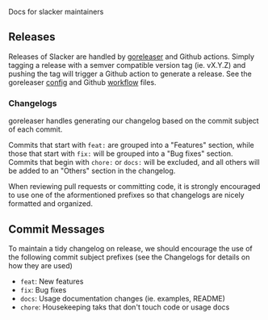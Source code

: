 Docs for slacker maintainers

## Releases

Releases of Slacker are handled by [goreleaser](https://goreleaser.com) and
Github actions. Simply tagging a release with a semver compatible version tag
(ie. vX.Y.Z) and pushing the tag will trigger a Github action to generate a
release. See the goreleaser [config](.goreleaser.yaml) and Github
[workflow](.github/workflows/.goreleaser.yaml) files.

### Changelogs

goreleaser handles generating our changelog based on the commit subject of each
commit.

Commits that start with `feat:` are grouped into a "Features" section, while
those that start with `fix:` will be grouped into a "Bug fixes" section. Commits
that begin with `chore:` or `docs:` will be excluded, and all others will be
added to an "Others" section in the changelog.

When reviewing pull requests or committing code, it is strongly encouraged to
use one of the aformentioned prefixes so that changelogs are nicely formatted
and organized.

## Commit Messages

To maintain a tidy changelog on release, we should encourage the use of the
following commit subject prefixes (see the Changelogs for details on how they
are used)

- `feat`: New features
- `fix`: Bug fixes
- `docs`: Usage documentation changes (ie. examples, README)
- `chore`: Housekeeping taks that don't touch code or usage docs
